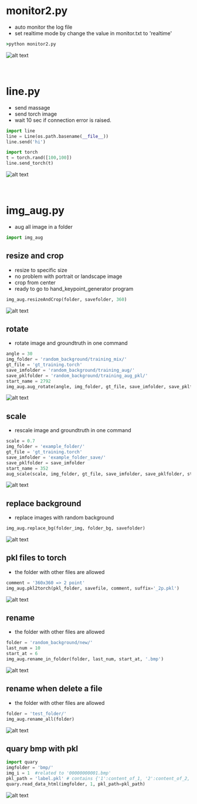 # monitor2.py
* auto monitor the log file
* set realtime mode by change the value in monitor.txt to 'realtime'
```cmd
>python monitor2.py
```
![alt text](https://github.com/s0ngkran/server/blob/master/example/ex_monitor2.jpg)
</br></br></br>

# line.py
* send massage
* send torch image
* wait 10 sec if connection error is raised.
```python
import line
line = Line(os.path.basename(__file__))
line.send('hi')
```
```python
import torch
t = torch.rand([100,100])
line.send_torch(t)
```
![alt text](https://github.com/s0ngkran/server/blob/master/example/ex_send_line.jpg)
</br></br></br>

# img_aug.py
* aug all image in a folder
```python
import img_aug
```

## resize and crop
* resize to specific size
* no problem with portrait or landscape image
* crop from center
* ready to go to hand_keypoint_generator program
```python
img_aug.resizeAndCrop(folder, savefolder, 360)
```
![alt text](https://github.com/s0ngkran/server/blob/master/image_augment/ex_img_augment.png)

## rotate
* rotate image and groundtruth in one command
```python
angle = 30
img_folder = 'random_background/training_mix/'
gt_file = 'gt_training.torch'
save_imfolder = 'random_background/training_aug/'
save_pklfolder = 'random_background/training_aug_pkl/'
start_name = 2792
img_aug.aug_rotate(angle, img_folder, gt_file, save_imfolder, save_pklfolder, start_name, suffix=None)
```
![alt text](https://github.com/s0ngkran/server/blob/master/image_augment/ex_rotate.jpg)

## scale
* rescale image and groundtruth in one command
```python
scale = 0.7
img_folder = 'example_folder/'
gt_file = 'gt_training.torch'
save_imfolder = 'example_folder_save/'
save_pklfolder = save_imfolder
start_name = 352
aug_scale(scale, img_folder, gt_file, save_imfolder, save_pklfolder, start_name, suffix=None)
```
![alt text](https://github.com/s0ngkran/server/blob/master/image_augment/ex_scale.jpg)

## replace background
* replace images with random background
```python
img_aug.replace_bg(folder_img, folder_bg, savefolder)
```
![alt text](https://github.com/s0ngkran/server/blob/master/image_augment/ex_replace.png)

## pkl files to torch
* the folder with other files are allowed
```python
comment = '360x360 => 2 point'
img_aug.pkl2torch(pkl_folder, savefile, comment, suffix='_2p.pkl')
```
![alt text](https://github.com/s0ngkran/server/blob/master/image_augment/ex_pkl2torch.jpg)

## rename
* the folder with other files are allowed
```python
folder = 'random_background/new/'
last_num = 10
start_at = 6
img_aug.rename_in_folder(folder, last_num, start_at, '.bmp')
```
![alt text](https://github.com/s0ngkran/server/blob/master/image_augment/ex_rename.jpg)

## rename when delete a file
* the folder with other files are allowed
```python
folder = 'test_folder/'
img_aug.rename_all(folder)
```
![alt text](https://github.com/s0ngkran/server/blob/master/image_augment/ex_rename_all.png)

## quary bmp with pkl
```python
import quary
imgfolder = 'bmp/' 
img_i = 1  #related to '00000000001.bmp'
pkl_path = 'label.pkl' # contains {'1':content_of_1, '2':content_of_2, ...}
quary.read_data_html(imgfolder, 1, pkl_path=pkl_path)
```
![alt text](https://github.com/s0ngkran/server/blob/master/image_augment/ex_read_data_html.png)

